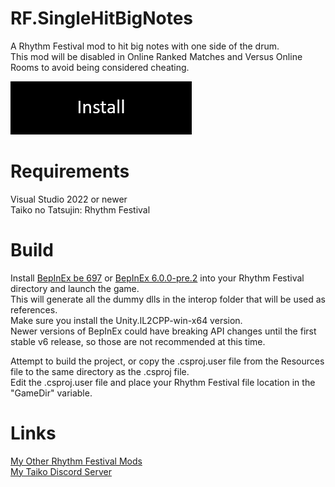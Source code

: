 # RF.SingleHitBigNotes
 A Rhythm Festival mod to hit big notes with one side of the drum.\
 This mod will be disabled in Online Ranked Matches and Versus Online Rooms to avoid being considered cheating. 
 
 [![One-click Install using the Taiko Mod Manager](Resources/tmpInstallButton.png)](https://www.shorturl.at/DmAl1)
 
# Requirements
 Visual Studio 2022 or newer\
 Taiko no Tatsujin: Rhythm Festival
 

# Build
 Install [BepInEx be 697](https://builds.bepinex.dev/projects/bepinex_be) or [BepInEx 6.0.0-pre.2](https://github.com/BepInEx/BepInEx/releases/tag/v6.0.0-pre.2) into your Rhythm Festival directory and launch the game.\
 This will generate all the dummy dlls in the interop folder that will be used as references.\
 Make sure you install the Unity.IL2CPP-win-x64 version.\
 Newer versions of BepInEx could have breaking API changes until the first stable v6 release, so those are not recommended at this time.
 
 Attempt to build the project, or copy the .csproj.user file from the Resources file to the same directory as the .csproj file.\
 Edit the .csproj.user file and place your Rhythm Festival file location in the "GameDir" variable.




# Links 
 [My Other Rhythm Festival Mods](https://docs.google.com/spreadsheets/d/1xY_WANKpkE-bKQwPG4UApcrJUG5trrNrbycJQSOia0c)\
 [My Taiko Discord Server](https://discord.gg/6Bjf2xP)
 
